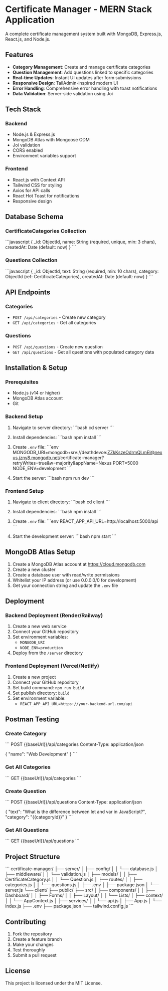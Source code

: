 # Certificate Manager - MERN Stack Application

A complete certificate management system built with MongoDB, Express.js, React.js, and Node.js.

## Features

- **Category Management**: Create and manage certificate categories
- **Question Management**: Add questions linked to specific categories
- **Real-time Updates**: Instant UI updates after form submissions
- **Responsive Design**: TailAdmin-inspired modern UI
- **Error Handling**: Comprehensive error handling with toast notifications
- **Data Validation**: Server-side validation using Joi

## Tech Stack

### Backend
- Node.js & Express.js
- MongoDB Atlas with Mongoose ODM
- Joi validation
- CORS enabled
- Environment variables support

### Frontend
- React.js with Context API
- Tailwind CSS for styling
- Axios for API calls
- React Hot Toast for notifications
- Responsive design

## Database Schema

### CertificateCategories Collection
\`\`\`javascript
{
  _id: ObjectId,
  name: String (required, unique, min: 3 chars),
  createdAt: Date (default: now)
}
\`\`\`

### Questions Collection
\`\`\`javascript
{
  _id: ObjectId,
  text: String (required, min: 10 chars),
  category: ObjectId (ref: CertificateCategories),
  createdAt: Date (default: now)
}
\`\`\`

## API Endpoints

### Categories
- `POST /api/categories` - Create new category
- `GET /api/categories` - Get all categories

### Questions
- `POST /api/questions` - Create new question
- `GET /api/questions` - Get all questions with populated category data

## Installation & Setup

### Prerequisites
- Node.js (v14 or higher)
- MongoDB Atlas account
- Git

### Backend Setup
1. Navigate to server directory:
   \`\`\`bash
   cd server
   \`\`\`

2. Install dependencies:
   \`\`\`bash
   npm install
   \`\`\`

3. Create `.env` file:
   \`\`\`env
   MONGODB_URI=mongodb+srv://deathdevoe:ZZkKszeOdrmQLmEl@nexus.jzny8.mongodb.net/certificate-manager?retryWrites=true&w=majority&appName=Nexus
   PORT=5000
   NODE_ENV=development
   \`\`\`

4. Start the server:
   \`\`\`bash
   npm run dev
   \`\`\`

### Frontend Setup
1. Navigate to client directory:
   \`\`\`bash
   cd client
   \`\`\`

2. Install dependencies:
   \`\`\`bash
   npm install
   \`\`\`

3. Create `.env` file:
   \`\`\`env
   REACT_APP_API_URL=http://localhost:5000/api
   \`\`\`

4. Start the development server:
   \`\`\`bash
   npm start
   \`\`\`

## MongoDB Atlas Setup

1. Create a MongoDB Atlas account at https://cloud.mongodb.com
2. Create a new cluster
3. Create a database user with read/write permissions
4. Whitelist your IP address (or use 0.0.0.0/0 for development)
5. Get your connection string and update the `.env` file

## Deployment

### Backend Deployment (Render/Railway)
1. Create a new web service
2. Connect your GitHub repository
3. Set environment variables:
   - `MONGODB_URI`
   - `NODE_ENV=production`
4. Deploy from the `/server` directory

### Frontend Deployment (Vercel/Netlify)
1. Create a new project
2. Connect your GitHub repository
3. Set build command: `npm run build`
4. Set publish directory: `build`
5. Set environment variable:
   - `REACT_APP_API_URL=https://your-backend-url.com/api`

## Postman Testing

### Create Category
\`\`\`
POST {{baseUrl}}/api/categories
Content-Type: application/json

{
  "name": "Web Development"
}
\`\`\`

### Get All Categories
\`\`\`
GET {{baseUrl}}/api/categories
\`\`\`

### Create Question
\`\`\`
POST {{baseUrl}}/api/questions
Content-Type: application/json

{
  "text": "What is the difference between let and var in JavaScript?",
  "category": "{{categoryId}}"
}
\`\`\`

### Get All Questions
\`\`\`
GET {{baseUrl}}/api/questions
\`\`\`

## Project Structure

\`\`\`
certificate-manager/
├── server/
│   ├── config/
│   │   └── database.js
│   ├── middleware/
│   │   └── validation.js
│   ├── models/
│   │   ├── CertificateCategory.js
│   │   └── Question.js
│   ├── routes/
│   │   ├── categories.js
│   │   └── questions.js
│   ├── .env
│   ├── package.json
│   └── server.js
└── client/
    ├── public/
    ├── src/
    │   ├── components/
    │   │   ├── Dashboard/
    │   │   ├── Forms/
    │   │   ├── Layout/
    │   │   └── Lists/
    │   ├── context/
    │   │   └── AppContext.js
    │   ├── services/
    │   │   └── api.js
    │   ├── App.js
    │   └── index.js
    ├── .env
    ├── package.json
    └── tailwind.config.js
\`\`\`

## Contributing

1. Fork the repository
2. Create a feature branch
3. Make your changes
4. Test thoroughly
5. Submit a pull request

## License

This project is licensed under the MIT License.
